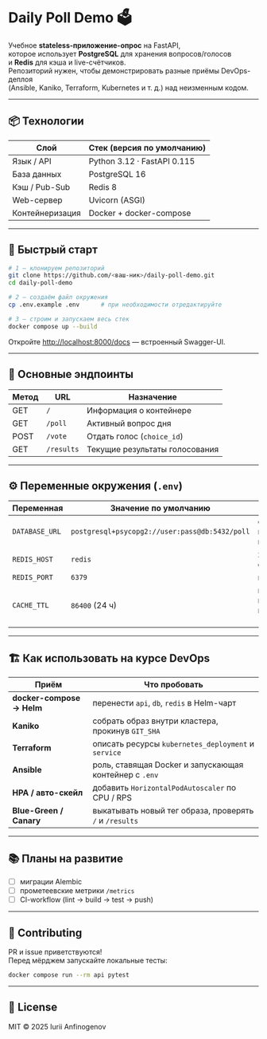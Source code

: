 # Daily Poll Demo 🗳️

Учебное **stateless-приложение-опрос** на FastAPI,  
которое использует **PostgreSQL** для хранения вопросов/голосов  
и **Redis** для кэша и live-счётчиков.  
Репозиторий нужен, чтобы демонстрировать разные приёмы DevOps-деплоя  
(Ansible, Kaniko, Terraform, Kubernetes и т. д.) над неизменным кодом.

---

## 📦 Технологии

| Слой            | Стек (версия по умолчанию) |
|-----------------|---------------------------|
| Язык / API      | Python 3.12 · FastAPI 0.115 |
| База данных     | PostgreSQL 16 |
| Кэш / Pub-Sub   | Redis 8 |
| Web-сервер      | Uvicorn (ASGI) |
| Контейнеризация | Docker + docker-compose |

---

## 🚀 Быстрый старт

```bash
# 1 — клонируем репозиторий
git clone https://github.com/<ваш-ник>/daily-poll-demo.git
cd daily-poll-demo

# 2 — создаём файл окружения
cp .env.example .env      # при необходимости отредактируйте

# 3 — строим и запускаем весь стек
docker compose up --build
```

Откройте <http://localhost:8000/docs> — встроенный Swagger-UI.

---

## 🔗 Основные эндпоинты

| Метод | URL        | Назначение                     |
|-------|------------|--------------------------------|
| GET   | `/`        | Информация о контейнере        |
| GET   | `/poll`    | Активный вопрос дня            |
| POST  | `/vote`    | Отдать голос (`choice_id`)     |
| GET   | `/results` | Текущие результаты голосования |

---

## ⚙️ Переменные окружения (`.env`)

| Переменная     | Значение по умолчанию                          | Назначение                         |
|----------------|------------------------------------------------|------------------------------------|
| `DATABASE_URL` | `postgresql+psycopg2://user:pass@db:5432/poll` | строка подключения к PostgreSQL    |
| `REDIS_HOST`   | `redis`                                        | хост Redis-сервиса                 |
| `REDIS_PORT`   | `6379`                                         | порт Redis                         |
| `CACHE_TTL`    | `86400` (24 ч)                                 | время жизни кэша вопроса (сек)     |

---

## 🏗️ Как использовать на курсе DevOps

| Приём                    | Что пробовать                                                         |
|--------------------------|-----------------------------------------------------------------------|
| **docker-compose → Helm**| перенести `api`, `db`, `redis` в Helm-чарт                            |
| **Kaniko**               | собрать образ внутри кластера, прокинув `GIT_SHA`                     |
| **Terraform**            | описать ресурсы `kubernetes_deployment` и `service`                   |
| **Ansible**              | роль, ставящая Docker и запускающая контейнер с `.env`                 |
| **HPA / авто-скейл**     | добавить `HorizontalPodAutoscaler` по CPU / RPS                       |
| **Blue-Green / Canary**  | выкатывать новый тег образа, проверять `/` и `/results`               |

---

## 📚 Планы на развитие

- [ ] миграции Alembic  
- [ ] прометеевские метрики `/metrics`  
- [ ] CI-workflow (lint → build → test → push)  

---

## 🤝 Contributing

PR и issue приветствуются!  
Перед мёрджем запускайте локальные тесты:

```bash
docker compose run --rm api pytest
```

---

## 🪪 License

MIT © 2025 Iurii Anfinogenov
